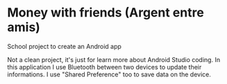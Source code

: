 # Money with friends (Argent entre amis)  

School project to create an Android app

Not a clean project, it's just for learn more about Android Studio coding. In this application I use Bluetooth between two devices 
to update their informations. I use "Shared Preference" too to save data on the device.
